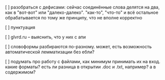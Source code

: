 [ ] разобраться с дефисами: сейчас соединённые слова делятся на два, как в "вот-вот" или "далеко-далеко". "как-то", "что-то" и всё остальное обрабатывается по тому же принципу, что не вполне корректно

[ ] пунктуация

[ ] glvrd.ru – выяснить, что у них с апи

[ ] словоформы разбираются по-разному. может, есть возможность автоматической лемматизации без ебли?

[ ] подумать про работу с файлами, как минимум принимать их на вход. какие форматы? есть ли разница в открытии .doc и .txt, например? а в содержимом?
